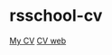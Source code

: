 # rsschool-cv
[My CV](https://github.com/AT-1205/rsschool-cv/blob/gh-pages/cv.md)
[CV web](https://AT-1205.github.io/rsschool-cv/)
